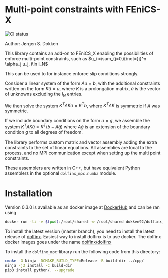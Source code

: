 # Multi-point constraints with FEniCS-X
![CI status](https://github.com/jorgensd/dolfinx_mpc/actions/workflows/test_mpc.yml/badge.svg)

Author: Jørgen S. Dokken

This library contains an add-on to FEniCS_X enabling the possibilities
of enforce multi-point constraints, such as 
$u_i =\sum_{j=0,i{\not=}j}^n \alpha_j u_j, i\in I_N$

This can be used to for instance enforce slip conditions strongly.

Consider a linear system of the form 
$Au=b$, with the additional constraints written on the form $K\hat u=u$, where $K$ is a prolongation matrix, $\hat u$ is the vector of unknowns excluding the $I_N$ entries. 

We then solve the system 
$K^T A K \hat u = K^T b$, where $K^T A K$ is symmetric if $A$ was symmetric.

If we include boundary conditions on the form $u=g$, we 
assemble the system
$K^TAK\hat u = K^T(b-A\hat g)$ where $A\hat g$ is an extension of the boundary condition $g$ to all degrees of freedom.

The library performs custom matrix and vector assembly adding the extra constraints to the set of linear equations. All assemblies are local to the process, and no MPI communication except when setting up the multi point constraints.

These assemblers are written in C++, but have equivalent Python assemblers in the optional `dolfinx_mpc.numba` module.


# Installation

Version 0.3.0 is available as an docker image at [DockerHub](https://hub.docker.com/r/dokken92/dolfinx_mpc)
and can be ran using
```bash
docker run -ti -v $(pwd):/root/shared -w /root/shared dokken92/dolfinx_mpc:0.3.0
```

To install the latest version (master branch), you need to install the latest release of [dolfinx](https://github.com/FEniCS/dolfinx).
Easiest way to install dolfinx is to use docker. The dolfinx docker images goes under the name [dolfinx/dolfinx](https://hub.docker.com/r/dolfinx/dolfinx)

To install the `dolfinx_mpc`-library run the following code from this directory:
```bash
cmake -G Ninja -DCMAKE_BUILD_TYPE=Release -B build-dir ../cpp/
ninja -j3 install -C build-dir
pip3 install python/. --upgrade
```